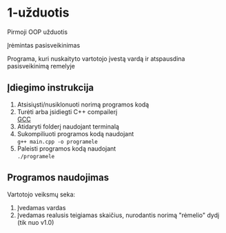 # 1-užduotis
Pirmoji OOP užduotis

Įrėmintas pasisveikinimas

Programa, kuri nuskaityto vartotojo įvestą vardą ir atspausdina  pasisveikinimą remelyje

## Įdiegimo instrukcija

1. Atsisiųsti/nusiklonuoti norimą programos kodą 
 2. Turėti arba įsidiegti C++ compailerį
  <br />[GCC](https://gcc.gnu.org/)
3. Atidaryti folderį naudojant terminalą
4. Sukompiliuoti programos kodą naudojant 
  <br /> `g++ main.cpp -o programele`
5. Paleisti programos kodą naudojant
  <br /> `./programele`
  
## Programos naudojimas
Vartotojo veiksmų seka:
1. Įvedamas vardas
2. Įvedamas realusis teigiamas skaičius, nurodantis norimą "rėmelio" dydį (tik nuo v1.0)
     
